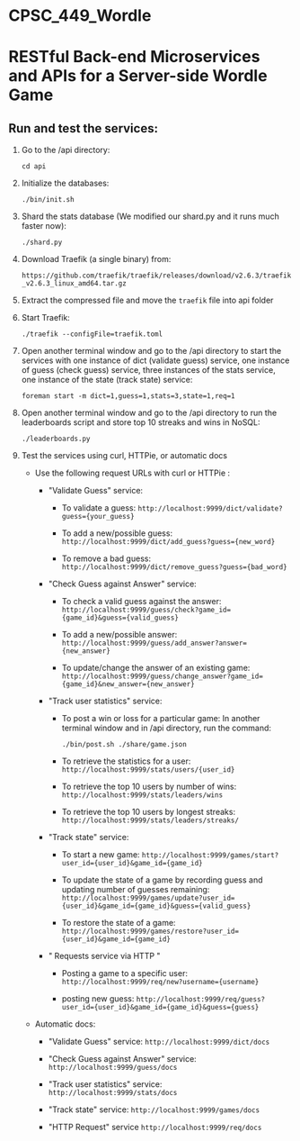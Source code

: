 # CPSC_449_Wordle

# RESTful Back-end Microservices and APIs for a Server-side Wordle Game

## Run and test the services:

1. Go to the /api directory:

    ```
    cd api
    ```

2. Initialize the databases:

    ```
    ./bin/init.sh
    ```

3. Shard the stats database (We modified our shard.py and it runs much faster now):
    ```
    ./shard.py
    ```

4. Download Traefik (a single binary) from:

    `https://github.com/traefik/traefik/releases/download/v2.6.3/traefik_v2.6.3_linux_amd64.tar.gz`


5. Extract the compressed file and move the `traefik` file into api folder

6. Start Traefik:

    ```
    ./traefik --configFile=traefik.toml
    ```

7. Open another terminal window and go to the /api directory to start the services with
    one instance of dict (validate guess) service,
    one instance of guess (check guess) service,
    three instances of the stats service,
    one instance of the state (track state) service:

    ```
    foreman start -m dict=1,guess=1,stats=3,state=1,req=1
    ```
8. Open another terminal window and go to the /api directory to run the leaderboards script and store top 10 streaks and wins in NoSQL:

    ```
    ./leaderboards.py
    ```

9. Test the services using curl, HTTPie, or automatic docs

    * Use the following request URLs with curl or HTTPie :

        - "Validate Guess" service:

            * To validate a guess: `http://localhost:9999/dict/validate?guess={your_guess}`

            * To add a new/possible guess: `http://localhost:9999/dict/add_guess?guess={new_word}`

            * To remove a bad guess: `http://localhost:9999/dict/remove_guess?guess={bad_word}`


        - "Check Guess against Answer" service:

            * To check a valid guess against the answer: `http://localhost:9999/guess/check?game_id={game_id}&guess={valid_guess}`

            * To add a new/possible answer: `http://localhost:9999/guess/add_answer?answer={new_answer}`

            * To update/change the answer of an existing game: `http://localhost:9999/guess/change_answer?game_id={game_id}&new_answer={new_answer}`

        - "Track user statistics" service:

            * To post a win or loss for a particular game:
                In another terminal window and in /api directory, run the command:

                ```
                ./bin/post.sh ./share/game.json
                ```

            * To retrieve the statistics for a user: `http://localhost:9999/stats/users/{user_id}`

            * To retrieve the top 10 users by number of wins: `http://localhost:9999/stats/leaders/wins`

            * To retrieve the top 10 users by longest streaks: `http://localhost:9999/stats/leaders/streaks/`

        - "Track state" service:

            * To start a new game: `http://localhost:9999/games/start?user_id={user_id}&game_id={game_id}`

            * To update the state of a game by recording guess and updating number of guesses remaining: `http://localhost:9999/games/update?user_id={user_id}&game_id={game_id}&guess={valid_guess}`

            * To restore the state of a game: `http://localhost:9999/games/restore?user_id={user_id}&game_id={game_id}`

        - " Requests service via HTTP "

            * Posting a game to a specific user: `http://localhost:9999/req/new?username={username}`

            * posting new guess: `http://localhost:9999/req/guess?user_id={user_id}&game_id={game_id}&guess={guess}`

    * Automatic docs:

        - "Validate Guess" service: `http://localhost:9999/dict/docs`

        - "Check Guess against Answer" service: `http://localhost:9999/guess/docs`

        - "Track user statistics" service: `http://localhost:9999/stats/docs`

        - "Track state" service: `http://localhost:9999/games/docs`

        - "HTTP Request" service `http://localhost:9999/req/docs`

